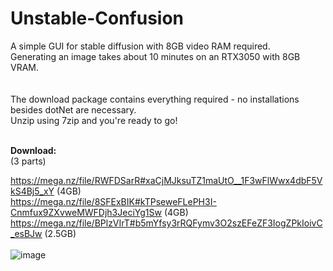 # Unstable-Confusion
A simple GUI for stable diffusion with 8GB video RAM required.<br>
Generating an image takes about 10 minutes on an RTX3050 with 8GB VRAM.<br><br>
<br>
The download package contains everything required - no installations besides dotNet are necessary.<br>
Unzip using 7zip and you're ready to go!<br><br>

<b>Download:</b><br>
(3 parts)<br>

https://mega.nz/file/RWFDSarR#xaCjMJksuTZ1maUtO__1F3wFlWwx4dbF5VkS4Bj5_xY (4GB)<br>
https://mega.nz/file/8SFExBIK#kTPseweFLePH3I-Cnmfux9ZXvweMWFDjh3JeciYg1Sw (4GB)<br>
https://mega.nz/file/BPlzVIrT#b5mYfsy3rRQFymv3O2szEFeZF3IogZPkIoivC_esBJw (2.5GB)<br>
 <br>
![image](https://user-images.githubusercontent.com/18600621/188054496-4c2d927b-dfb5-4d1f-99ed-b39719a23958.png)

